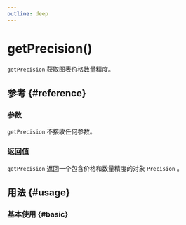```yaml
---
outline: deep
---
```


# getPrecision()
`getPrecision` 获取图表价格数量精度。

## 参考 {#reference}
<!--@include: @/@views/api/references/instance/getPrecision.md-->

### 参数
`getPrecision` 不接收任何参数。

### 返回值
`getPrecision` 返回一个包含价格和数量精度的对象 `Precision` 。

## 用法 {#usage}
<script setup>
import GetPrecision from '../../@views/api/samples/getPrecision/index.vue'
</script>

### 基本使用 {#basic}
<GetPrecision/>